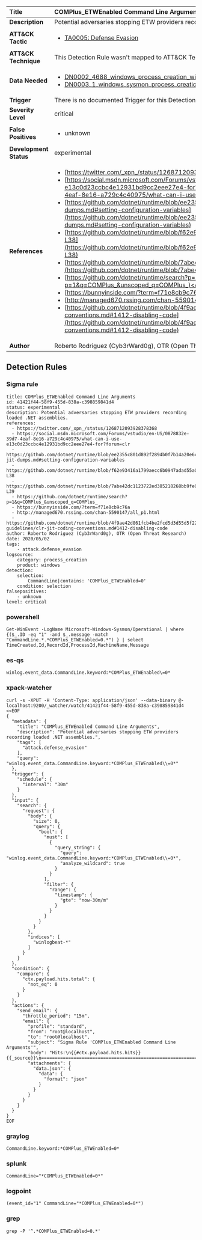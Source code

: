 | Title                    | COMPlus_ETWEnabled Command Line Arguments       |
|:-------------------------|:------------------|
| **Description**          | Potential adversaries stopping ETW providers recording loaded .NET assemblies. |
| **ATT&amp;CK Tactic**    |  <ul><li>[TA0005: Defense Evasion](https://attack.mitre.org/tactics/TA0005)</li></ul>  |
| **ATT&amp;CK Technique** |  This Detection Rule wasn't mapped to ATT&amp;CK Technique yet  |
| **Data Needed**          | <ul><li>[DN0002_4688_windows_process_creation_with_commandline](../Data_Needed/DN0002_4688_windows_process_creation_with_commandline.md)</li><li>[DN0003_1_windows_sysmon_process_creation](../Data_Needed/DN0003_1_windows_sysmon_process_creation.md)</li></ul>  |
| **Trigger**              |  There is no documented Trigger for this Detection Rule yet  |
| **Severity Level**       | critical |
| **False Positives**      | <ul><li>unknown</li></ul>  |
| **Development Status**   | experimental |
| **References**           | <ul><li>[https://twitter.com/_xpn_/status/1268712093928378368](https://twitter.com/_xpn_/status/1268712093928378368)</li><li>[https://social.msdn.microsoft.com/Forums/vstudio/en-US/0878832e-39d7-4eaf-8e16-a729c4c40975/what-can-i-use-e13c0d23ccbc4e12931bd9cc2eee27e4-for?forum=clr](https://social.msdn.microsoft.com/Forums/vstudio/en-US/0878832e-39d7-4eaf-8e16-a729c4c40975/what-can-i-use-e13c0d23ccbc4e12931bd9cc2eee27e4-for?forum=clr)</li><li>[https://github.com/dotnet/runtime/blob/ee2355c801d892f2894b0f7b14a20e6cc50e0e54/docs/design/coreclr/jit/viewing-jit-dumps.md#setting-configuration-variables](https://github.com/dotnet/runtime/blob/ee2355c801d892f2894b0f7b14a20e6cc50e0e54/docs/design/coreclr/jit/viewing-jit-dumps.md#setting-configuration-variables)</li><li>[https://github.com/dotnet/runtime/blob/f62e93416a1799aecc6b0947adad55a0d9870732/src/coreclr/src/inc/clrconfigvalues.h#L35-L38](https://github.com/dotnet/runtime/blob/f62e93416a1799aecc6b0947adad55a0d9870732/src/coreclr/src/inc/clrconfigvalues.h#L35-L38)</li><li>[https://github.com/dotnet/runtime/blob/7abe42dc1123722ed385218268bb9fe04556e3d3/src/coreclr/src/inc/clrconfig.h#L33-L39](https://github.com/dotnet/runtime/blob/7abe42dc1123722ed385218268bb9fe04556e3d3/src/coreclr/src/inc/clrconfig.h#L33-L39)</li><li>[https://github.com/dotnet/runtime/search?p=1&q=COMPlus_&unscoped_q=COMPlus_](https://github.com/dotnet/runtime/search?p=1&q=COMPlus_&unscoped_q=COMPlus_)</li><li>[https://bunnyinside.com/?term=f71e8cb9c76a](https://bunnyinside.com/?term=f71e8cb9c76a)</li><li>[http://managed670.rssing.com/chan-5590147/all_p1.html](http://managed670.rssing.com/chan-5590147/all_p1.html)</li><li>[https://github.com/dotnet/runtime/blob/4f9ae42d861fcb4be2fcd5d3d55d5f227d30e723/docs/coding-guidelines/clr-jit-coding-conventions.md#1412-disabling-code](https://github.com/dotnet/runtime/blob/4f9ae42d861fcb4be2fcd5d3d55d5f227d30e723/docs/coding-guidelines/clr-jit-coding-conventions.md#1412-disabling-code)</li></ul>  |
| **Author**               | Roberto Rodriguez (Cyb3rWard0g), OTR (Open Threat Research) |


## Detection Rules

### Sigma rule

```
title: COMPlus_ETWEnabled Command Line Arguments
id: 41421f44-58f9-455d-838a-c398859841d4
status: experimental
description: Potential adversaries stopping ETW providers recording loaded .NET assemblies.
references:
  - https://twitter.com/_xpn_/status/1268712093928378368
  - https://social.msdn.microsoft.com/Forums/vstudio/en-US/0878832e-39d7-4eaf-8e16-a729c4c40975/what-can-i-use-e13c0d23ccbc4e12931bd9cc2eee27e4-for?forum=clr
  - https://github.com/dotnet/runtime/blob/ee2355c801d892f2894b0f7b14a20e6cc50e0e54/docs/design/coreclr/jit/viewing-jit-dumps.md#setting-configuration-variables
  - https://github.com/dotnet/runtime/blob/f62e93416a1799aecc6b0947adad55a0d9870732/src/coreclr/src/inc/clrconfigvalues.h#L35-L38
  - https://github.com/dotnet/runtime/blob/7abe42dc1123722ed385218268bb9fe04556e3d3/src/coreclr/src/inc/clrconfig.h#L33-L39
  - https://github.com/dotnet/runtime/search?p=1&q=COMPlus_&unscoped_q=COMPlus_
  - https://bunnyinside.com/?term=f71e8cb9c76a
  - http://managed670.rssing.com/chan-5590147/all_p1.html
  - https://github.com/dotnet/runtime/blob/4f9ae42d861fcb4be2fcd5d3d55d5f227d30e723/docs/coding-guidelines/clr-jit-coding-conventions.md#1412-disabling-code
author: Roberto Rodriguez (Cyb3rWard0g), OTR (Open Threat Research)
date: 2020/05/02
tags:
    - attack.defense_evasion
logsource:
    category: process_creation
    product: windows
detection:
    selection:
        CommandLine|contains: 'COMPlus_ETWEnabled=0'
    condition: selection
falsepositives:
    - unknown
level: critical
```





### powershell
    
```
Get-WinEvent -LogName Microsoft-Windows-Sysmon/Operational | where {($_.ID -eq "1" -and $_.message -match "CommandLine.*.*COMPlus_ETWEnabled=0.*") } | select TimeCreated,Id,RecordId,ProcessId,MachineName,Message
```


### es-qs
    
```
winlog.event_data.CommandLine.keyword:*COMPlus_ETWEnabled\=0*
```


### xpack-watcher
    
```
curl -s -XPUT -H 'Content-Type: application/json' --data-binary @- localhost:9200/_watcher/watch/41421f44-58f9-455d-838a-c398859841d4 <<EOF
{
  "metadata": {
    "title": "COMPlus_ETWEnabled Command Line Arguments",
    "description": "Potential adversaries stopping ETW providers recording loaded .NET assemblies.",
    "tags": [
      "attack.defense_evasion"
    ],
    "query": "winlog.event_data.CommandLine.keyword:*COMPlus_ETWEnabled\\=0*"
  },
  "trigger": {
    "schedule": {
      "interval": "30m"
    }
  },
  "input": {
    "search": {
      "request": {
        "body": {
          "size": 0,
          "query": {
            "bool": {
              "must": [
                {
                  "query_string": {
                    "query": "winlog.event_data.CommandLine.keyword:*COMPlus_ETWEnabled\\=0*",
                    "analyze_wildcard": true
                  }
                }
              ],
              "filter": {
                "range": {
                  "timestamp": {
                    "gte": "now-30m/m"
                  }
                }
              }
            }
          }
        },
        "indices": [
          "winlogbeat-*"
        ]
      }
    }
  },
  "condition": {
    "compare": {
      "ctx.payload.hits.total": {
        "not_eq": 0
      }
    }
  },
  "actions": {
    "send_email": {
      "throttle_period": "15m",
      "email": {
        "profile": "standard",
        "from": "root@localhost",
        "to": "root@localhost",
        "subject": "Sigma Rule 'COMPlus_ETWEnabled Command Line Arguments'",
        "body": "Hits:\n{{#ctx.payload.hits.hits}}{{_source}}\n================================================================================\n{{/ctx.payload.hits.hits}}",
        "attachments": {
          "data.json": {
            "data": {
              "format": "json"
            }
          }
        }
      }
    }
  }
}
EOF

```


### graylog
    
```
CommandLine.keyword:*COMPlus_ETWEnabled=0*
```


### splunk
    
```
CommandLine="*COMPlus_ETWEnabled=0*"
```


### logpoint
    
```
(event_id="1" CommandLine="*COMPlus_ETWEnabled=0*")
```


### grep
    
```
grep -P '^.*COMPlus_ETWEnabled=0.*'
```



